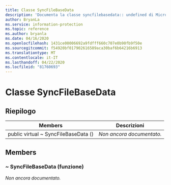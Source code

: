 ```yaml
---
title: Classe SyncFileBaseData
description: 'Documenta la classe syncfilebasedata:: undefined di Microsoft Information Protection (MIP) SDK.'
author: BryanLa
ms.service: information-protection
ms.topic: reference
ms.author: bryanla
ms.date: 04/16/2020
ms.openlocfilehash: 1431ce00006692a9fdfff660c707e0b90fb9f50e
ms.sourcegitcommit: f54920bf017902616589aca30baf6b64216b6913
ms.translationtype: MT
ms.contentlocale: it-IT
ms.lasthandoff: 04/22/2020
ms.locfileid: "81760693"
---
```

# <a name="class-syncfilebasedata"></a>Classe SyncFileBaseData 
  
## <a name="summary"></a>Riepilogo
 Members                        | Descrizioni                                
--------------------------------|---------------------------------------------
public virtual ~ SyncFileBaseData ()  | _Non ancora documentato._
  
## <a name="members"></a>Members
  
### <a name="syncfilebasedata-function"></a>~ SyncFileBaseData (funzione)
_Non ancora documentato._
